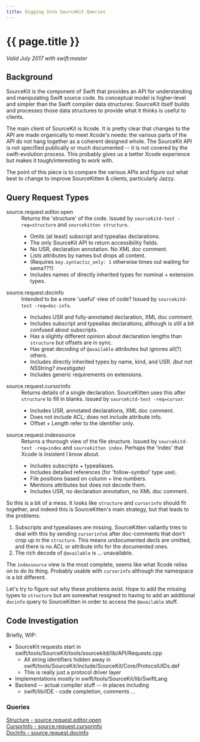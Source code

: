 ```yaml
---
title: Digging Into SourceKit Queries
---
```

# {{ page.title }}

*Valid July 2017 with swift:master*

## Background

SourceKit is the component of Swift that provides an API for understanding
and manipulating Swift source code.  Its conceptual model is higher-level
and simpler than the Swift compiler data structures: SourceKit itself builds
and processes those data structures to provide what it thinks is useful to
clients.

The main client of SourceKit is Xcode.  It is pretty clear that changes to
the API are made organically to meet Xcode's needs: the various parts of the
API do not hang together as a coherent designed whole. The SourceKit API is
not specified publically or much documented -- it is not covered by the
swift-evolution process. This probably gives us a better Xcode experience but
makes it tough/interesting to work with.

The point of this piece is to compare the various APIs and figure out what
best to change to improve SourceKitten & clients, particularly Jazzy.

## Query Request Types

<dl>
<dt>source.request.editor.open</dt>
<dd>
Returns the 'structure' of the code.  Issued by
<code>sourcekitd-test -req=structure</code> and
<code>sourcekitten structure</code>.
<ul>
<li>Omits (at least) subscript and typealias declarations.</li>
<li>The only SourceKit API to return accessibility fields.</li>
<li>No USR, declaration annotation.  No XML doc comment.</li>
<li>Lists attributes by names but drops all content.</li>
<li>(Requires <code>key.syntactic_only: 1</code> otherwise times out waiting for
sema???)</li>
<li>Includes names of directly inherited types for nominal + extension types.</li>
</ul>
</dd>
<dt>source.request.docinfo</dt>
<dd>
Intended to be a more 'useful' view of code?  Issued by
<code>sourcekitd-test -req=doc-info</code>.
<ul>
<li>Includes USR and fully-annotated declaration, XML doc comment.</li>
<li>Includes subscript and typealias declarations, although is still a bit
confused about subscripts.</li>
<li>Has a slightly different opinion about declaration lengths than
<code>structure</code> but offsets are in sync.</li>
<li>Has great decoding of <code>@available</code> attributes but ignores all(?)
others.</li>
<li>Includes directly inherited types by name, kind, and USR.
<i>(but not NSString? investigate)</i></li>
<li>Includes generic requirements on extensions.</li>
</ul>
</dd>
<dt>source.request.cursorinfo</dt>
<dd>
Returns details of a single declaration.  SourceKitten uses this after
<code>structure</code> to fill in blanks.  Issued by
<code>sourcekitd-test -req=cursor</code>.
<ul>
<li>Includes USR, annotated declarations, XML doc comment.</li>
<li>Does not include ACL; does not include attribute info.</li>
<li>Offset + Length refer to the identifier only.</li>
</ul>
</dd>
<dt>source.request.indexsource</dt>
<dd>
Returns a thorough view of the file structure.  Issued by <code>sourcekitd-test -req=index</code> and <code>sourcekitten index</code>.  Perhaps the 'index' that
Xcode is insistent I know about.
<ul>
<li>Includes subscripts + typealiases.</li>
<li>Includes detailed references (for 'follow-symbol' type use).</li>
<li>File positions based on column + line numbers.</li>
<li>Mentions attributes but does not decode them.</li>
<li>Includes USR, no declaration annotation, no XML doc comment.</li>
</ul>
</dd>
</dl>

So this is a bit of a mess. It looks like <code>structure</code> and
<code>cursorinfo</code> should fit together, and indeed this is SourceKitten's
main strategy, but that leads to the problems:
1. Subscripts and typealiases are missing.  SourceKitten valiantly tries to deal
   with this by sending `cursorinfo`s after doc-comments that don't crop up in
   the `structure`.  This means undocumented decls are omitted, and there is no
   ACL or attribute info for the documented ones.
2. The rich decode of `@available` is ... unavailable.

The `indexsource` view is the most complete, seems like what Xcode relies on to
do its thing.  Probably usable with `cursorinfo` although the namespace is a bit
different.

Let's try to figure out why these problems exist.  Hope to add the missing
types to `structure` but am somewhat resigned to having to add an additional
`docinfo` query to SourceKitten in order to access the `@available` stuff.

## Code Investigation

Briefly, WIP:
* SourceKit requests start in swift/tools/SourceKit/tools/sourcekitd/lib/API/Requests.cpp
    * All string identifiers hidden away in swift/tools/SourceKit/include/SourceKit/Core/ProtocolUIDs.def
    * This is really just a protocol driver layer
* Implementations mostly in swift/tools/SourceKit/lib/SwiftLang
* Backend -- actual compiler stuff -- in places including
    * swift/lib/IDE - code completion, comments ...

### Queries

[Structure - source.request.editor.open](sourcekit_editoropen.html)  
[CursorInfo - source.request.cursorinfo](sourcekit_cursorinfo.html)  
[DocInfo - source.request.docinfo](sourcekit_docinfo.html)  
